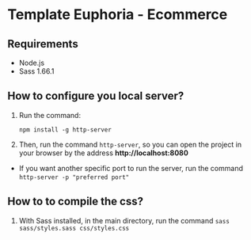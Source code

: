 # Template Euphoria - Ecommerce

## Requirements
- Node.js
- Sass 1.66.1

## How to configure you local server?

1) Run the command:

    `npm install -g http-server`

2) Then, run the command `http-server`, so you can open the project in your browser by the address **http://localhost:8080**

- If you want another specific port to run the server, run the command `http-server -p "preferred port"`

## How to to compile the css?

1) With Sass installed, in the main directory, run the command `sass sass/styles.sass css/styles.css`
